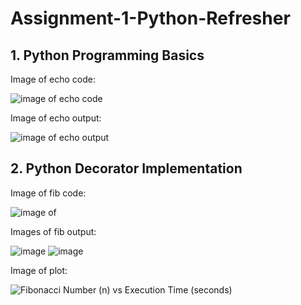 # Assignment-1-Python-Refresher

## 1. Python Programming Basics
Image of echo code:

![image of echo code](https://github.com/user-attachments/assets/3b4e59bd-ddaf-4e55-aa4f-03ad87ddc4af)

Image of echo output:

![image of echo output](https://github.com/user-attachments/assets/b5eedee7-f846-4d7e-97f8-72173fa002d5)

## 2. Python Decorator Implementation
Image of fib code:

![image of ](https://github.com/user-attachments/assets/7d087bd1-0494-4845-b338-b0a2de3c928a)

Images of fib output:

![image](https://github.com/user-attachments/assets/10ba39a1-8893-46f6-85dd-205c939ec915)
![image](https://github.com/user-attachments/assets/daaa87b3-c68d-4599-ae13-3f96bd80fa92)

Image of plot:

![Fibonacci Number (n) vs  Execution Time (seconds)](https://github.com/user-attachments/assets/bcf8fd10-7bd3-47ed-9152-7ccdd8bde54d)




